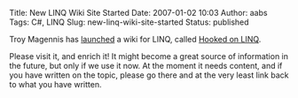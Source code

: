 Title: New LINQ Wiki Site Started
Date: 2007-01-02 10:03
Author: aabs
Tags: C#, LINQ
Slug: new-linq-wiki-site-started
Status: published

Troy Magennis has [launched](http://aspiring-technology.com/blogs/troym/archive/2006/12/28/77.aspx) a wiki for LINQ, called [Hooked on LINQ](http://www.hookedonlinq.com/MainPage.ashx).

Please visit it, and enrich it! It might become a great source of information in the future, but only if we use it now. At the moment it needs content, and if you have written on the topic, please go there and at the very least link back to what you have written.
